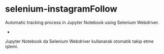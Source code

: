 # selenium-instagramFollow

Automatic tracking process in Jupyter Notebook using Selenium Webdriver.

-

Jupyter Notebook da Selenium Webdriver kullanarak otomatik takip etme işlemi.
